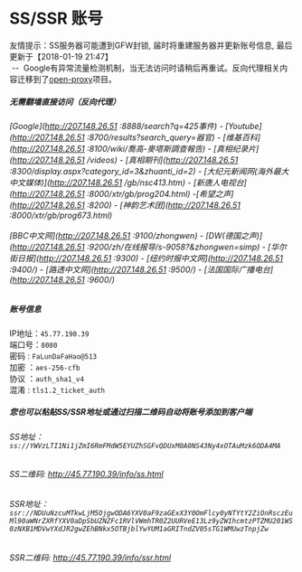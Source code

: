 # SS/SSR 账号 

友情提示：SS服务器可能遭到GFW封锁, 届时将重建服务器并更新账号信息, 最后更新于【2018-01-19 21:47】
<br/>&nbsp;--&nbsp; Google有异常流量检测机制，当无法访问时请稍后再重试。反向代理相关内容迁移到了[open-proxy](https://github.com/gfw-breaker/open-proxy)项目。


#####  无需翻墙直接访问（反向代理）
######  [Google](http://207.148.26.51 :8888/search?q=425事件) - [Youtube](http://207.148.26.51 :8700/results?search_query=器官) - [维基百科](http://207.148.26.51 :8100/wiki/喬高-麥塔斯調查報告) - [真相纪录片](http://207.148.26.51 /videos) - [真相期刊](http://207.148.26.51 :8300/display.aspx?category_id=3&zhuanti_id=2) - [大纪元新闻网(海外最大中文媒体)](http://207.148.26.51 /gb/nsc413.htm) - [新唐人电视台](http://207.148.26.51 :8000/xtr/gb/prog204.html) -[希望之声](http://207.148.26.51 :8200) - [神韵艺术团](http://207.148.26.51 :8000/xtr/gb/prog673.html)<br/> <br/> [BBC中文网](http://207.148.26.51 :9100/zhongwen) - [DW(德国之声)](http://207.148.26.51 :9200/zh/在线报导/s-9058?&zhongwen=simp) - [华尔街日报](http://207.148.26.51 :9300) - [纽约时报中文网](http://207.148.26.51 :9400/) - [路透中文网](http://207.148.26.51 :9500/) - [法国国际广播电台](http://207.148.26.51 :9600/) 


##### 账号信息
IP地址：`45.77.190.39`  
端口号：`8080`  
密码  : `FaLunDaFaHao@513`  
加密  ：`aes-256-cfb`  
协议  ：`auth_sha1_v4`  
混淆  : `tls1.2_ticket_auth`  

##### 您也可以粘贴SS/SSR地址或通过扫描二维码自动将账号添加到客户端

######  SS地址： `ss://YWVzLTI1Ni1jZmI6RmFMdW5EYUZhSGFvQDUxM0A0NS43Ny4xOTAuMzk6ODA4MA`   
######  SS二维码:  <a href="http://45.77.190.39/info/ss.html" target="_blank">http://45.77.190.39/info/ss.html</a>

######  SSR地址： `ssr://NDUuNzcuMTkwLjM5OjgwODA6YXV0aF9zaGExX3Y0OmFlcy0yNTYtY2ZiOnRsczEuMl90aWNrZXRfYXV0aDpSbUZNZFc1RVlVWmhTR0Z2UURVeE13Lz9yZW1hcmtzPTZMU201WS0zNXB1MDVwYXdJR2gwZEhBNkx5OTBjblYwYUM1aGRITndZV05sTG1WMUwzTnpjZw`     
######  SSR二维码:  <a href="http://45.77.190.39/info/ssr.html" target="_blank">http://45.77.190.39/info/ssr.html</a>


